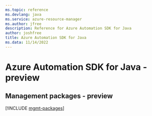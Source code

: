 ```yaml
---
ms.topic: reference
ms.devlang: java
ms.service: azure-resource-manager
ms.author: jfree
description: Reference for Azure Automation SDK for Java
author: joshfree
title: Azure Automation SDK for Java
ms.data: 11/14/2022
---
```

# Azure Automation SDK for Java - preview

## Management packages - preview
[!INCLUDE [mgmt-packages](automation-mgmt-index.md)]
